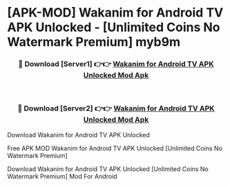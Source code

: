 # [APK-MOD] Wakanim for Android TV APK Unlocked - [Unlimited Coins No Watermark Premium] myb9m



<div align="center">
<h3>🔴 Download [Server1] 👉👉 <a href="https://momento.my/?title=Wakanim_for_Android_TV_APK_Unlocked">Wakanim for Android TV APK Unlocked Mod Apk</a></h3><br>

<h3>🔴 Download [Server2] 👉👉 <a href="https://momento.my/?title=Wakanim_for_Android_TV_APK_Unlocked">Wakanim for Android TV APK Unlocked Mod Apk</a></h3>
</div>



Download Wakanim for Android TV APK Unlocked 

Free APK MOD Wakanim for Android TV APK Unlocked [Unlimited Coins No Watermark Premium]

Download Wakanim for Android TV APK Unlocked [Unlimited Coins No Watermark Premium] Mod For Android
